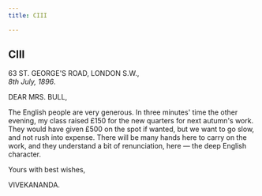 ```yaml
---
title: CIII

---
```





  

  


## CIII

63 ST. GEORGE'S ROAD, LONDON S.W.,  
*8th July, 1896*.

DEAR MRS. BULL,

 

The English people are very generous. In three minutes' time the other
evening, my class raised £150 for the new quarters for next autumn's
work. They would have given £500 on the spot if wanted, but we want to
go slow, and not rush into expense. There will be many hands here to
carry on the work, and they understand a bit of renunciation, here — the
deep English character.

Yours with best wishes,

VIVEKANANDA.


